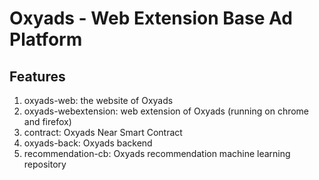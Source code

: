 # Oxyads - Web Extension Base Ad Platform 

## Features

1. oxyads-web:  the website of Oxyads
2. oxyads-webextension: web extension of Oxyads (running on chrome and firefox)
3. contract: Oxyads Near Smart Contract
4. oxyads-back:  Oxyads backend
5. recommendation-cb:  Oxyads recommendation machine learning repository



